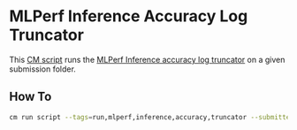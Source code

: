 # MLPerf Inference Accuracy Log Truncator
This [CM script](https://github.com/mlcommons/ck/blob/master/cm/docs/tutorial-scripts.md) runs the [MLPerf Inference accuracy log truncator](https://github.com/mlcommons/inference/blob/master/tools/submission/truncate_accuracy_log.py) on a given submission folder.

## How To
```bash
cm run script --tags=run,mlperf,inference,accuracy,truncator --submitter=[SUBMITTER_NAME] --submission_dir=[SUBMISSION_FOLDER]
```
